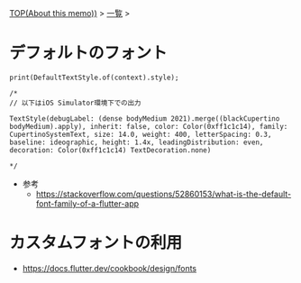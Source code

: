 [TOP(About this memo))](../README.md) > [一覧](./README.md) >



# デフォルトのフォント
```
print(DefaultTextStyle.of(context).style);

/*
// 以下はiOS Simulator環境下での出力

TextStyle(debugLabel: (dense bodyMedium 2021).merge((blackCupertino bodyMedium).apply), inherit: false, color: Color(0xff1c1c14), family: CupertinoSystemText, size: 14.0, weight: 400, letterSpacing: 0.3, baseline: ideographic, height: 1.4x, leadingDistribution: even, decoration: Color(0xff1c1c14) TextDecoration.none)

*/
```
* 参考
    * https://stackoverflow.com/questions/52860153/what-is-the-default-font-family-of-a-flutter-app

# カスタムフォントの利用
* https://docs.flutter.dev/cookbook/design/fonts